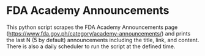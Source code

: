 # FDA Academy Announcements
This python script scrapes the FDA Academy Announcements page (https://www.fda.gov.ph/category/academy-announcements/)
and prints the last N (5 by default) announcements including the title, link, and content. 
There is also a daily scheduler to run the script at the defined time.